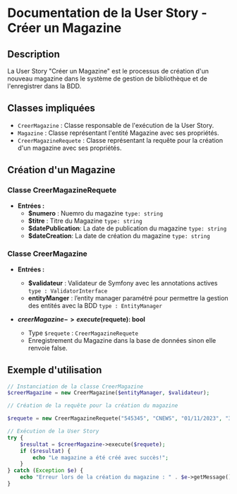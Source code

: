 # Documentation de la User Story - Créer un Magazine

## Description

La User Story "Créer un Magazine" est le processus de création d'un nouveau magazine dans le système de gestion de
bibliothèque et de l'enregistrer dans la BDD.

## Classes impliquées

- `CreerMagazine` : Classe responsable de l'exécution de la User Story.
- `Magazine` : Classe représentant l'entité Magazine avec ses propriétés.
- `CreerMagazineRequete` : Classe représentant la requête pour la création d'un magazine avec ses propriétés.

## Création d'un Magazine

### Classe CreerMagazineRequete

- **Entrées :**
  - **$numero** : Nuemro du magazine  `type: string`
  - **$titre** : Titre du Magazine `type: string`
  - **$datePublication**: La date de publication du magazine `type: string`
  - **$dateCreation**: La date de création du magazine `type: string`


### Classe CreerMagazine

- **Entrées :**
  - **$validateur** : Validateur de Symfony avec les annotations actives  `type : ValidatorInterface`
  - **entityManger** : l’entity manager paramétré pour permettre la gestion des entités avec la BDD  `type : EntityManager`

- **$creerMagazine->execute($requete): bool**
  - Type `$requete` : `CreerMagazineRequete`
  - Enregistrement du Magazine dans la base de données sinon elle renvoie false.

## Exemple d'utilisation

```php
// Instanciation de la classe CreerMagazine
$creerMagazine = new CreerMagazine($entityManager, $validateur);

// Création de la requête pour la création du magazine

$requete = new CreerMagazineRequete("545345", "CNEWS", "01/11/2023", "31/10/2023");

// Exécution de la User Story
try {
    $resultat = $creerMagazine->execute($requete);
    if ($resultat) {
        echo "Le magazine a été créé avec succès!";
    }
} catch (Exception $e) {
    echo "Erreur lors de la création du magazine : " . $e->getMessage();
}
